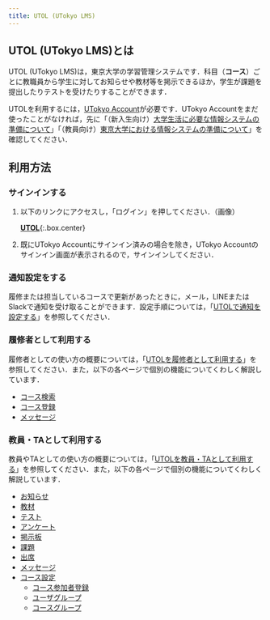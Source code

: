 ```yaml
---
title: UTOL (UTokyo LMS)
---
```


## UTOL (UTokyo LMS)とは
UTOL (UTokyo LMS)は，東京大学の学習管理システムです．科目（**コース**）ごとに教職員から学生に対してお知らせや教材等を掲示できるほか，学生が課題を提出したりテストを受けたりすることができます．

UTOLを利用するには，[UTokyo Account](/utokyo_account/)が必要です．UTokyo Accountをまだ使ったことがなければ，先に「（新入生向け）[大学生活に必要な情報システムの準備について](/oc/)」「（教員向け）[東京大学における情報システムの準備について](/faculty_members/)」を確認してください．

## 利用方法

### サインインする

1. 以下のリンクにアクセスし，「ログイン」を押してください．（画像）

    **[UTOL](https://utol.ecc.u-tokyo.ac.jp/login)**{:.box.center}

1. 既にUTokyo Accountにサインイン済みの場合を除き，UTokyo Accountのサインイン画面が表示されるので，サインインしてください．

### 通知設定をする

履修または担当しているコースで更新があったときに，メール，LINEまたはSlackで通知を受け取ることができます．設定手順については，「[UTOLで通知を設定する](notification/)」を参照してください．

### 履修者として利用する

履修者としての使い方の概要については，「[UTOLを履修者として利用する](students/)」を参照してください．また，以下の各ページで個別の機能についてくわしく解説しています．

- [コース検索](students/course_search/)
- [コース登録](students/course_registration/)
- [メッセージ](students/messages/)

### 教員・TAとして利用する

教員やTAとしての使い方の概要については，「[UTOLを教員・TAとして利用する](lecturers/)」を参照してください．また，以下の各ページで個別の機能についてくわしく解説しています．

- [お知らせ](lecturers/information/)
- [教材](lecturers/materials/)
- [テスト](lecturers/quizzes/)
- [アンケート](lecturers/surveys/)
- [掲示板](lecturers/forums/)
- [課題](lecturers/assignments/)
- [出席](lecturers/attendances/)
- [メッセージ](lecturers/messages/)
- [コース設定](lecturers/settings/)
  - [コース参加者登録](lecturers/settings/course_participants/)
  - [ユーザグループ](lecturers/settings/user_groups/)
  - [コースグループ](lecturers/settings/course_group/)
